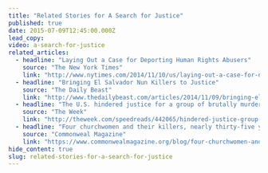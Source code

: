```yaml
---
title: "Related Stories for A Search for Justice"
published: true
date: 2015-07-09T12:45:00.000Z
lead_copy:
video: a-search-for-justice
related_articles:
  - headline: "Laying Out a Case for Deporting Human Rights Abusers"
    source: "The New York Times"
    link: "http://www.nytimes.com/2014/11/10/us/laying-out-a-case-for-deporting-human-rights-abusers.html"
  - headline: "Bringing El Salvador Nun Killers to Justice"
    source: "The Daily Beast"
    link: "http://www.thedailybeast.com/articles/2014/11/09/bringing-el-salavador-nun-killers-to-justice.html"
  - headline: "The U.S. hindered justice for a group of brutally murdered U.S. nuns, Retro Reports reminds us"
    source: "The Week"
    link: "http://theweek.com/speedreads/442065/hindered-justice-group-brutally-murdered-nuns-retro-reports-reminds"
  - headline: "Four churchwomen and their killers, nearly thirty-five years later"
    source: "Commonweal Magazine"
    link: "https://www.commonwealmagazine.org/blog/four-churchwomen-and-their-killers-nearly-thirty-five-years-later"
hide_content: true
slug: related-stories-for-a-search-for-justice
---
```


